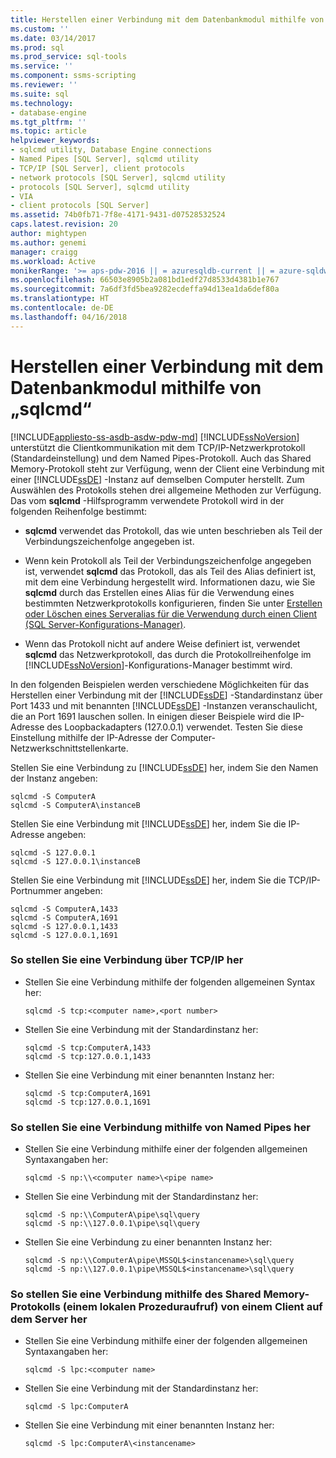 ```yaml
---
title: Herstellen einer Verbindung mit dem Datenbankmodul mithilfe von „sqlcmd“ | Microsoft-Dokumentation
ms.custom: ''
ms.date: 03/14/2017
ms.prod: sql
ms.prod_service: sql-tools
ms.service: ''
ms.component: ssms-scripting
ms.reviewer: ''
ms.suite: sql
ms.technology:
- database-engine
ms.tgt_pltfrm: ''
ms.topic: article
helpviewer_keywords:
- sqlcmd utility, Database Engine connections
- Named Pipes [SQL Server], sqlcmd utility
- TCP/IP [SQL Server], client protocols
- network protocols [SQL Server], sqlcmd utility
- protocols [SQL Server], sqlcmd utility
- VIA
- client protocols [SQL Server]
ms.assetid: 74b0fb71-7f8e-4171-9431-d07528532524
caps.latest.revision: 20
author: mightypen
ms.author: genemi
manager: craigg
ms.workload: Active
monikerRange: '>= aps-pdw-2016 || = azuresqldb-current || = azure-sqldw-latest || >= sql-server-2016 || = sqlallproducts-allversions'
ms.openlocfilehash: 66503e8905b2a081bd1edf27d8533d4381b1e767
ms.sourcegitcommit: 7a6df3fd5bea9282ecdeffa94d13ea1da6def80a
ms.translationtype: HT
ms.contentlocale: de-DE
ms.lasthandoff: 04/16/2018
---
```

# <a name="sqlcmd---connect-to-the-database-engine"></a>Herstellen einer Verbindung mit dem Datenbankmodul mithilfe von „sqlcmd“
[!INCLUDE[appliesto-ss-asdb-asdw-pdw-md](../../includes/appliesto-ss-asdb-asdw-pdw-md.md)]
  [!INCLUDE[ssNoVersion](../../includes/ssnoversion-md.md)] unterstützt die Clientkommunikation mit dem TCP/IP-Netzwerkprotokoll (Standardeinstellung) und dem Named Pipes-Protokoll. Auch das Shared Memory-Protokoll steht zur Verfügung, wenn der Client eine Verbindung mit einer [!INCLUDE[ssDE](../../includes/ssde-md.md)] -Instanz auf demselben Computer herstellt. Zum Auswählen des Protokolls stehen drei allgemeine Methoden zur Verfügung. Das vom **sqlcmd** -Hilfsprogramm verwendete Protokoll wird in der folgenden Reihenfolge bestimmt:  
  
-   **sqlcmd** verwendet das Protokoll, das wie unten beschrieben als Teil der Verbindungszeichenfolge angegeben ist.  
  
-   Wenn kein Protokoll als Teil der Verbindungszeichenfolge angegeben ist, verwendet **sqlcmd** das Protokoll, das als Teil des Alias definiert ist, mit dem eine Verbindung hergestellt wird. Informationen dazu, wie Sie **sqlcmd** durch das Erstellen eines Alias für die Verwendung eines bestimmten Netzwerkprotokolls konfigurieren, finden Sie unter [Erstellen oder Löschen eines Serveralias für die Verwendung durch einen Client &#40;SQL Server-Konfigurations-Manager&#41;](../../database-engine/configure-windows/create-or-delete-a-server-alias-for-use-by-a-client.md).  
  
-   Wenn das Protokoll nicht auf andere Weise definiert ist, verwendet **sqlcmd** das Netzwerkprotokoll, das durch die Protokollreihenfolge im [!INCLUDE[ssNoVersion](../../includes/ssnoversion-md.md)]-Konfigurations-Manager bestimmt wird.  
  
 In den folgenden Beispielen werden verschiedene Möglichkeiten für das Herstellen einer Verbindung mit der [!INCLUDE[ssDE](../../includes/ssde-md.md)] -Standardinstanz über Port 1433 und mit benannten [!INCLUDE[ssDE](../../includes/ssde-md.md)] -Instanzen veranschaulicht, die an Port 1691 lauschen sollen. In einigen dieser Beispiele wird die IP-Adresse des Loopbackadapters (127.0.0.1) verwendet. Testen Sie diese Einstellung mithilfe der IP-Adresse der Computer-Netzwerkschnittstellenkarte.  
  
 Stellen Sie eine Verbindung zu [!INCLUDE[ssDE](../../includes/ssde-md.md)] her, indem Sie den Namen der Instanz angeben:  
  
```  
sqlcmd -S ComputerA  
sqlcmd -S ComputerA\instanceB  
```  
  
 Stellen Sie eine Verbindung mit [!INCLUDE[ssDE](../../includes/ssde-md.md)] her, indem Sie die IP-Adresse angeben:  
  
```  
sqlcmd -S 127.0.0.1  
sqlcmd -S 127.0.0.1\instanceB  
```  
  
 Stellen Sie eine Verbindung mit [!INCLUDE[ssDE](../../includes/ssde-md.md)] her, indem Sie die TCP/IP-Portnummer angeben:  
  
```  
sqlcmd -S ComputerA,1433  
sqlcmd -S ComputerA,1691  
sqlcmd -S 127.0.0.1,1433  
sqlcmd -S 127.0.0.1,1691  
```  
  
### <a name="to-connect-using-tcpip"></a>So stellen Sie eine Verbindung über TCP/IP her  
  
-   Stellen Sie eine Verbindung mithilfe der folgenden allgemeinen Syntax her:  
  
    ```  
    sqlcmd -S tcp:<computer name>,<port number>  
    ```  
  
-   Stellen Sie eine Verbindung mit der Standardinstanz her:  
  
    ```  
    sqlcmd -S tcp:ComputerA,1433  
    sqlcmd -S tcp:127.0.0.1,1433  
    ```  
  
-   Stellen Sie eine Verbindung mit einer benannten Instanz her:  
  
    ```  
    sqlcmd -S tcp:ComputerA,1691  
    sqlcmd -S tcp:127.0.0.1,1691  
    ```  
  
### <a name="to-connect-using-named-pipes"></a>So stellen Sie eine Verbindung mithilfe von Named Pipes her  
  
-   Stellen Sie eine Verbindung mithilfe einer der folgenden allgemeinen Syntaxangaben her:  
  
    ```  
    sqlcmd -S np:\\<computer name>\<pipe name>  
    ```  
  
-   Stellen Sie eine Verbindung mit der Standardinstanz her:  
  
    ```  
    sqlcmd -S np:\\ComputerA\pipe\sql\query  
    sqlcmd -S np:\\127.0.0.1\pipe\sql\query  
    ```  
  
-   Stellen Sie eine Verbindung zu einer benannten Instanz her:  
  
    ```  
    sqlcmd -S np:\\ComputerA\pipe\MSSQL$<instancename>\sql\query  
    sqlcmd -S np:\\127.0.0.1\pipe\MSSQL$<instancename>\sql\query  
    ```  
  
### <a name="to-connect-using-shared-memory-a-local-procedure-call-from-a-client-on-the-server"></a>So stellen Sie eine Verbindung mithilfe des Shared Memory-Protokolls (einem lokalen Prozeduraufruf) von einem Client auf dem Server her  
  
-   Stellen Sie eine Verbindung mithilfe einer der folgenden allgemeinen Syntaxangaben her:  
  
    ```  
    sqlcmd -S lpc:<computer name>  
    ```  
  
-   Stellen Sie eine Verbindung mit der Standardinstanz her:  
  
    ```  
    sqlcmd -S lpc:ComputerA  
    ```  
  
-   Stellen Sie eine Verbindung mit einer benannten Instanz her:  
  
    ```  
    sqlcmd -S lpc:ComputerA\<instancename>  
    ```  
  
  

